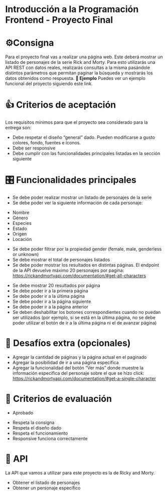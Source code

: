 # Introducción a la Programación Frontend - Proyecto Final # 
# ⚙️Consigna #
Para el proyecto final vas a realizar una página web. Este deberá mostrar un listado
de personajes de la serie Rick and Morty.
Para esto utilizarás una API REST con datos reales, realizarás consultas a la misma
pasándole distintos parámetros que permitan paginar la búsqueda y mostrarás los
datos obtenidos como respuesta.
**👀 Ejemplo**
Puedes ver un ejemplo funcional del proyecto siguiendo este link.
# 👍 Criterios de aceptación #
Los requisitos mínimos para que el proyecto sea considerado para la entrega son:
* Debe respetar el diseño “general” dado. Pueden modificarse a gusto colores,
fondo, fuentes e íconos.
* Debe ser responsive
* Debe cumplir con las funcionalidades principales listadas en la sección
siguiente
# 🎛 Funcionalidades principales #
* Se debe poder realizar mostrar un listado de personajes de la serie
* Se debe poder ver la siguiente información de cada personaje:
- Nombre
- Género
- Especies
- Estado
- Origen
- Locación
* Se debe poder filtrar por la propiedad gender (female, male, genderless or
unknown)
* Se debe mostrar el total de personajes listados
* Se debe poder mostrar los resultados en distintas páginas. El endpoint de la
API devuelve máximo 20 personajes por pagína:
https://rickandmortyapi.com/documentation/#get-all-characters
- Se debe mostrar 20 resultados por página
- Se debe poder ir a la primera página
- Se debe poder ir a la última página
- Se debe poder ir a la página siguiente
- Se debe poder ir a la página anterior
- Se deben deshabilitar los botones correspondientes cuando no puedan
ser utilizados (por ejemplo, si se está en la última página, no se debe
poder utilizar el botón de ir a la última página ni el de avanzar página)
# 💪 Desafíos extra (opcionales) #
* Agregar la cantidad de páginas y la página actual en el paginado
* Agregar la posibilidad de ir a una página específica
* Agregar la funcionalidad del botón “Ver más” donde muestre la información
específica del personaje sobre el que se hizo click:
https://rickandmortyapi.com/documentation/#get-a-single-character
# 📝 Criterios de evaluación #
* Aprobado
- Respeta la consigna
- Respeta el diseño dado
- Respeta el funcionamiento
- Responsive funciona correctamente
# 🧰 API #
La API que vamos a utilizar para este proyecto es la de Ricky and Morty.
* Obtener el listado de personajes
* Obtener un personaje específico